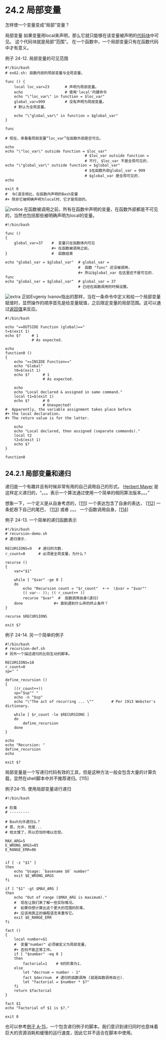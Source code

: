 # 24.2 局部变量
怎样使一个变量变成“局部”变量？

局部变量
    如果变量用local来声明，那么它就只能够在该变量被声明的[代码块]()中可见。 这个代码块就是局部“范围”。 在一个函数中，一个局部变量只有在函数代码中才有意义。

例子 24-12. 局部变量的可见范围
```
#!/bin/bash
# ex62.sh: 函数内部的局部变量与全局变量。

func () {
    local loc_var=23       # 声明为局部变量。
    echo                   # 使用'local'内建命令
    echo "\"loc_var\" in function = $loc_var"
    global_var=999         # 没有声明为局部变量。
    # 默认为全局变量。

    echo "\"global_var\" in function = $global_var"
}

func

# 现在，来看看局部变量“loc_var”在函数外部是否可见。

echo
echo "\"loc_var\" outside function = $loc_var"
                                    # $loc_var outside function =
                                    # 不行, $loc_var 不是全局可见的.
echo "\"global_var\" outside function = $global_var"
                                    # $在函数外部global_var = 999
                                    # $global_var 是全局可见的.
echo

exit 0
#  与C语言相比，在函数内声明的Bash变量
#+ 除非它被明确声明为local时，它才是局部的。
```

![notice](http://tldp.org/LDP/abs/images/caution.gif) 在函数被调用之前，所有在函数中声明的变量，在函数外部都是不可见的，当然也包括那些被明确声明为local的变量。
```
#!/bin/bash

func ()
{
    global_var=37    #  变量只在函数体内可见
                     #+ 在函数被调用之前。
}                    #  函数结束

echo "global_var = $global_var"  # global_var =
                                 #  函数 "func" 还没被调用，
                                 #+ 所以$global_var 在这里还不是可见的.
func
echo "global_var = $global_var"  # global_var = 37
                                 # 已经在函数调用的时候设置。
```

![extra](http://tldp.org/LDP/abs/images/note.gif) 正如Evgeniy Ivanov指出的那样，当在一条命令中定义和给一个局部变量赋值时，显然操作的顺序首先是给变量赋值，之后限定变量的局部范围。这可以通过[返回值]()来反应。

```
#!/bin/bash

echo "==OUTSIDE Function (global)=="
t=$(exit 1)
echo $?     # 1
            # As expected.

echo
function0 ()
{
    echo "==INSIDE Function=="
    echo "Global"
    t0=$(exit 1)
    echo $?      # 1
                 # As expected.

    echo
    echo "Local declared & assigned in same command."
    local t1=$(exit 1)
    echo $?      # 0
                 # Unexpected!
#  Apparently, the variable assignment takes place before
#+ the local declaration.
#+ The return value is for the latter.

    echo
    echo "Local declared, then assigned (separate commands)."
    local t2
    t2=$(exit 1)
    echo $?
}

function0
```

## 24.2.1 局部变量和递归

递归是一个有趣并且有时候非常有用的自己调用自己的形式。 [Herbert Mayer]() 是这样定义递归的，“。。。表示一个算法通过使用一个简单的相同算法版本。。。”

想象一下，一个定义是从自身考虑的，[[111]]() 一个表达包含了自身的表达， [[112]]() 一条蛇吞下自己的尾巴， [[113]]() 或者 。。。 一个函数调用自身。[[114]]()

例子 24-13. 一个简单的递归函数表示
```
#!/bin/bash
# recursion-demo.sh
# 递归演示.

RECURSIONS=9   # 递归的次数.
r_count=0      # 必须是全局变量，为什么？

recurse ()
{
    var="$1"

    while [ "$var" -ge 0 ]
    do
        echo "Recursion count = "$r_count"  +-+  \$var = "$var""
        (( var-- )); (( r_count++ ))
        recurse "$var"  #  函数调用自身(递归)
    done              #+ 直到遇到什么样的终止条件？
}

recurse $RECURSIONS

exit $?
````

例子 24-14. 另一个简单的例子
```
#!/bin/bash
# recursion-def.sh
# 另外一个描述递归的比较生动的脚本。

RECURSIONS=10
r_count=0
sp=" "

define_recursion ()
{
    ((r_count++))
    sp="$sp"" "
    echo -n "$sp"
    echo "\"The act of recurring ... \""        # Per 1913 Webster's dictionary.

    while [ $r_count -le $RECURSIONS ]
    do
        define_recursion
    done
}

echo
echo "Recursion: "
define_recursion
echo

exit $?
```
局部变量是一个写递归代码有效的工具，但是这种方法一般会包含大量的计算负载，显然在shell脚本中并不推荐递归。[115]

例子24-15. 使用局部变量进行递归
```
#!/bin/bash

# 阶乘
# ---------

# Bash允许递归么？
# 恩，允许，但是...
# 他太慢了，所以恐怕你难以忍受。

MAX_ARG=5
E_WRONG_ARGS=85
E_RANGE_ERR=86


if [ -z "$1" ]
then
    echo "Usage: `basename $0` number"
    exit $E_WRONG_ARGS
fi

if [ "$1" -gt $MAX_ARG ]
then
    echo "Out of range ($MAX_ARG is maximum)."
    #  现在让我们来了解一些实际情况。
    #  如果你想计算比这个更大的范围的阶乘，
    #+ 应该用真正的编程语言来重写它。
    exit $E_RANGE_ERR
fi

fact () 
{
    local number=$1
    #  变量"number" 必须被定义为局部变量，
    #+ 否则不能正常工作。
    if [ "$number" -eq 0 ]
    then
        factorial=1    # 0的阶乘为1.
    else
        let "decrnum = number - 1"
        fact $decrnum  # 递归的函数调用 (就是函数调用自己).
        let "factorial = $number * $?"
    fi
    return $factorial
}

fact $1
echo "Factorial of $1 is $?."

exit 0
```
也可以参考[例子 A-15]()，一个包含递归例子的脚本。我们意识到递归同时也意味着巨大的资源消耗和缓慢的运行速度，因此它并不适合在脚本中使用。

















